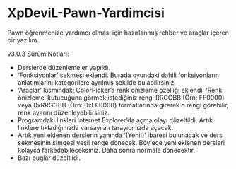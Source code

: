 # XpDeviL-Pawn-Yardimcisi
Pawn öğrenmenize yardımcı olması için hazırlanmış rehber ve araçlar içeren bir yazılım.

v3.0.3 Sürüm Notları:

* Derslerde düzenlemeler yapıldı.
* ‘Fonksiyonlar’ sekmesi eklendi. Burada oyundaki dahili fonksiyonların anlatımlarını kategorilere ayrılmış şekilde bulabilirsiniz.
* ‘Araçlar’ kısmındaki ColorPicker’a renk önizleme özelliği eklendi. ‘Renk önizleme’ kutucuğuna görmek istediğiniz rengi RRGGBB (Örn: FF0000) veya 0xRRGGBB (Örn: 0xFF0000) formatlarında girerek o rengi görebilir, renk ayarını düzenleyebilirsiniz.
* Programdaki linkleri Internet Explorer’da açma olayı düzeltildi. Artık linklere tıkladığınızda varsayılan tarayıcınızda açacak.
* Artık yeni eklenen derslerin yanında ‘(Yeni!)’ ibaresi bulunacak ve ders sekmesinin simgesi yeşil renge dönecek. Böylece yeni eklenen dersleri kolayca farkedebileceksiniz. Daha sonra normale dönecektir.
* Bazı buglar düzeltildi.

